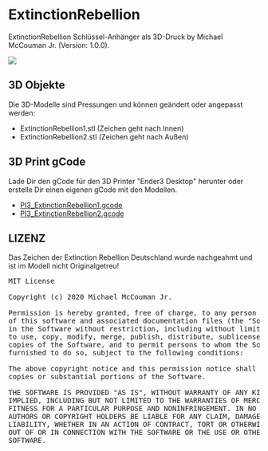 # ExtinctionRebellion
ExtinctionRebellion Schlüssel-Anhänger als 3D-Druck by Michael McCouman Jr. (Version: 1.0.0).

<img src="https://raw.githubusercontent.com/McCouman/ExtinctionRebellion/master/Screenshot.png"/>

## 3D Objekte

Die 3D-Modelle sind Pressungen und können geändert oder angepasst werden:
- ExtinctionRebellion1.stl (Zeichen geht nach Innen)
- ExtinctionRebellion2.stl (Zeichen geht nach Außen)

## 3D Print gCode

Lade Dir den gCode für den 3D Printer "Ender3 Desktop" herunter oder erstelle Dir einen eigenen gCode mit den Modellen.
- <a href="https://github.com/McCouman/ExtinctionRebellion/raw/master/PI3_ExtinctionRebellion1.gcode">PI3_ExtinctionRebellion1.gcode</a>
- <a href="https://github.com/McCouman/ExtinctionRebellion/raw/master/PI3_ExtinctionRebellion2.gcode">PI3_ExtinctionRebellion2.gcode</a>

## LIZENZ

Das Zeichen der Extinction Rebellion Deutschland wurde nachgeahmt und ist im Modell nicht Originalgetreu!
<pre>
MIT License

Copyright (c) 2020 Michael McCouman Jr.

Permission is hereby granted, free of charge, to any person obtaining a copy
of this software and associated documentation files (the "Software"), to deal
in the Software without restriction, including without limitation the rights
to use, copy, modify, merge, publish, distribute, sublicense, and/or sell
copies of the Software, and to permit persons to whom the Software is
furnished to do so, subject to the following conditions:

The above copyright notice and this permission notice shall be included in all
copies or substantial portions of the Software.

THE SOFTWARE IS PROVIDED "AS IS", WITHOUT WARRANTY OF ANY KIND, EXPRESS OR
IMPLIED, INCLUDING BUT NOT LIMITED TO THE WARRANTIES OF MERCHANTABILITY,
FITNESS FOR A PARTICULAR PURPOSE AND NONINFRINGEMENT. IN NO EVENT SHALL THE
AUTHORS OR COPYRIGHT HOLDERS BE LIABLE FOR ANY CLAIM, DAMAGES OR OTHER
LIABILITY, WHETHER IN AN ACTION OF CONTRACT, TORT OR OTHERWISE, ARISING FROM,
OUT OF OR IN CONNECTION WITH THE SOFTWARE OR THE USE OR OTHER DEALINGS IN THE
SOFTWARE.
</pre>

